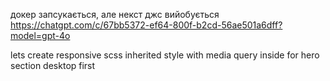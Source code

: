 докер запсукається, але некст джс вийобується
https://chatgpt.com/c/67bb5372-ef64-800f-b2cd-56ae501a6dff?model=gpt-4o

<!-- Скопіровать ерп -->

<!-- Зробити для неї репозиторій на гітхар -->
<!-- Скачати роотс вставити замість реакта. -->
<!-- Поправити пакадж жсон -->
<!-- Билд -->
<!-- Ап -->

<!-- видалити лишні контролери і моделі, -->
<!-- залишити аутентифікацію і якийсь контролер з моделлю для програми -->
<!-- Прибрати аутентифікацію для запитів з цієї сторінки -->
<!-- Спробувати відправити запит на бек і отримати шось з бази -->
<!-- Запушить в гілку -->
<!-- Відібрати фотки -->
<!-- По прибирати зі сторінки все лишнє -->

lets create responsive scss inherited style with media query inside for hero section desktop first
